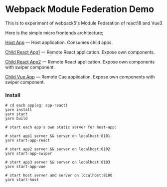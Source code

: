 # Webpack Module Federation Demo

This is to experiment of webpack5's Module Federation of react18 and Vue3

Here is the simple micro frontends architecture;

[Host App](./app-host) &mdash; Host application. Consumes child apps.

[Child React App1](./app-react) &mdash; Remote React application. Expose own components.

[Child React App2](./app-swiper) &mdash; Remote React application. Expose own components with swiper component.

[Child Vue App](./app-vue) &mdash; Remote Cue application. Expose own components with swiper component.

### Install

```shell
# cd each app(eg: app-react)
yarn install
yarn start
yarn build

# start each app's own static server for host-app:

# start app1 server && server on localhost:8101
yarn start-app-react

# start app2 server && server on localhost:8102
yarn start-app-swiper

# start app3 server && server on localhost:8103
yarn start-app-vue

# start host server and server on localhost:8100
yarn start-host

```
